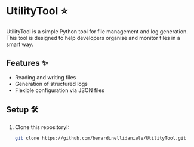 # UtilityTool ⭐

UtilityTool is a simple Python tool for file management and log generation. This tool is designed to help developers organise and monitor files in a smart way.

## Features ✨
- Reading and writing files
- Generation of structured logs
- Flexible configuration via JSON files

## Setup 🛠️
1. Clone this repository!:
   ```bash
   git clone https://github.com/berardinellidaniele/UtilityTool.git
